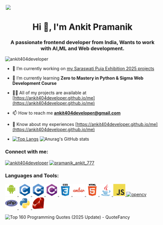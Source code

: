 <img src="https://media1.giphy.com/media/26tn33aiTi1jkl6H6/giphy.gif?cid=6c09b9525ybx9hqmtqhkb6wan22ax1r5z4p7k3tojslu6afb&ep=v1_gifs_search&rid=giphy.gif&ct=g" 
     style="display: block; margin-left: auto; margin-right: auto; width: 500px; height: auto;">

<h1 align="center">Hi 👋, I'm Ankit Pramanik</h1>
<h3 align="center">A passionate frontend developer from India, Wants to work with AI,ML and Web development.</h3>

<p align="left"> <img src="https://komarev.com/ghpvc/?username=ankit404developer&label=Profile%20views&color=0e75b6&style=flat" alt="ankit404developer" /> </p>

- 🔭 I’m currently working on [my Saraswati Puja Exhibition 2025 projects](https://ankit404developer.github.io/Ankit404developer)

- 🌱 I’m currently learning **Zero to Mastery in Python & Sigma Web Development Course**

- 👨‍💻 All of my projects are available at [https://ankit404developer.github.io/me](https://ankit404developer.github.io/me)

- 📫 How to reach me **ankit404developer@gmail.com**

- 📄 Know about my experiences [https://ankit404developer.github.io/me](https://ankit404developer.github.io/me)
- [![Top Langs](https://github-readme-stats.vercel.app/api/top-langs/?username=anuraghazra&layout=donut-vertical)](https://github.com/anuraghazra/github-readme-stats)
![Anurag's GitHub stats](https://github-readme-stats.vercel.app/api?username=ankit404developer&show_icons=true&theme=radical)
<h3 align="left">Connect with me:</h3>
<p align="left">
<a href="https://linkedin.com/in/ankit404developer" target="blank"><img align="center" src="https://raw.githubusercontent.com/rahuldkjain/github-profile-readme-generator/master/src/images/icons/Social/linked-in-alt.svg" alt="ankit404developer" height="30" width="40" /></a>
<a href="https://instagram.com/pramanik_ankit_777" target="blank"><img align="center" src="https://raw.githubusercontent.com/rahuldkjain/github-profile-readme-generator/master/src/images/icons/Social/instagram.svg" alt="pramanik_ankit_777" height="30" width="40" /></a>
</p>

<h3 align="left">Languages and Tools:</h3>
<p align="left"> <a href="https://developer.android.com" target="_blank" rel="noreferrer"> <img src="https://raw.githubusercontent.com/devicons/devicon/master/icons/android/android-original-wordmark.svg" alt="android" width="40" height="40"/> </a> <a href="https://www.cprogramming.com/" target="_blank" rel="noreferrer"> <img src="https://raw.githubusercontent.com/devicons/devicon/master/icons/c/c-original.svg" alt="c" width="40" height="40"/> </a> <a href="https://www.w3schools.com/cpp/" target="_blank" rel="noreferrer"> <img src="https://raw.githubusercontent.com/devicons/devicon/master/icons/cplusplus/cplusplus-original.svg" alt="cplusplus" width="40" height="40"/> </a> <a href="https://www.w3schools.com/cs/" target="_blank" rel="noreferrer"> <img src="https://raw.githubusercontent.com/devicons/devicon/master/icons/csharp/csharp-original.svg" alt="csharp" width="40" height="40"/> </a> <a href="https://www.w3schools.com/css/" target="_blank" rel="noreferrer"> <img src="https://raw.githubusercontent.com/devicons/devicon/master/icons/css3/css3-original-wordmark.svg" alt="css3" width="40" height="40"/> </a> <a href="https://emberjs.com/" target="_blank" rel="noreferrer"> <img src="https://raw.githubusercontent.com/devicons/devicon/master/icons/ember/ember-original-wordmark.svg" alt="ember" width="40" height="40"/> </a> <a href="https://www.w3.org/html/" target="_blank" rel="noreferrer"> <img src="https://raw.githubusercontent.com/devicons/devicon/master/icons/html5/html5-original-wordmark.svg" alt="html5" width="40" height="40"/> </a> <a href="https://www.java.com" target="_blank" rel="noreferrer"> <img src="https://raw.githubusercontent.com/devicons/devicon/master/icons/java/java-original.svg" alt="java" width="40" height="40"/> </a> <a href="https://developer.mozilla.org/en-US/docs/Web/JavaScript" target="_blank" rel="noreferrer"> <img src="https://raw.githubusercontent.com/devicons/devicon/master/icons/javascript/javascript-original.svg" alt="javascript" width="40" height="40"/> </a> <a href="https://opencv.org/" target="_blank" rel="noreferrer"> <img src="https://www.vectorlogo.zone/logos/opencv/opencv-icon.svg" alt="opencv" width="40" height="40"/> </a> <a href="https://www.php.net" target="_blank" rel="noreferrer"> <img src="https://raw.githubusercontent.com/devicons/devicon/master/icons/php/php-original.svg" alt="php" width="40" height="40"/> </a> <a href="https://www.python.org" target="_blank" rel="noreferrer"> <img src="https://raw.githubusercontent.com/devicons/devicon/master/icons/python/python-original.svg" alt="python" width="40" height="40"/> </a> <a href="https://www.ruby-lang.org/en/" target="_blank" rel="noreferrer"> <img src="https://raw.githubusercontent.com/devicons/devicon/master/icons/ruby/ruby-original.svg" alt="ruby" width="40" height="40"/> </a> </p>
<img src="https://quotefancy.com/media/wallpaper/3840x2160/1700728-Linus-Torvalds-Quote-Talk-is-cheap-Show-me-the-code.jpg" jsaction="" class="sFlh5c FyHeAf iPVvYb" style="max-width: 3840px; height: 313px; margin: 0px; width: 556px;" alt="Top 160 Programming Quotes (2025 Update) - QuoteFancy" jsname="kn3ccd" aria-hidden="false">
